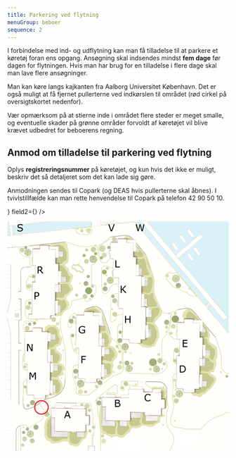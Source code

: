 ```yaml
---
title: Parkering ved flytning
menuGroup: beboer
sequence: 2
---
```

I forbindelse med ind- og udflytning kan man få tilladelse til at parkere et køretøj foran ens opgang. Ansøgning skal indsendes mindst **fem dage** før dagen for flytningen. Hvis man har brug for en tilladelse i flere dage skal man lave flere ansøgninger.

Man kan køre langs kajkanten fra Aalborg Universitet København. Det er også muligt at få fjernet pullerterne ved indkørslen til området (rød cirkel på oversigtskortet nedenfor).

Vær opmærksom på at stierne inde i området flere steder er meget smalle, og eventuelle skader på grønne områder forvoldt af køretøjet vil blive krævet udbedret for beboerens regning.

## Anmod om tilladelse til parkering ved flytning

Oplys **registreringsnummer** på køretøjet, og kun hvis det ikke er muligt, beskriv det så detaljeret som det kan lade sig gøre.

Anmodningen sendes til Copark (og DEAS hvis pullerterne skal åbnes). I tvivlstillfælde kan man rette henvendelse til Copark på telefon 42&nbsp;90&nbsp;50&nbsp;10.

<ContactForm type="flytning" buttonLabel="Send besked">
    <TextInput label="Fulde navn" name="name" required inputProps={{ maxLength: 100 }} />
    <ApartmentSelect allApartments={true} />
    <TextInput label="E-mail" name="email" type="email" required inputProps={{ maxLength: 100 }} />
    <TwoFields
        field1={<DateInput label="Dato" name="date" minRelativeDate="5" required />}
        field2={<CheckboxInput label="Fjern pullerter (rød cirkel nedenfor)" name="removeBollards" />}
    />
    <TextInput label="Beskrivelse af køretøj" name="subject" helperText="Fx »XY&nbsp;12&nbsp;345«, »Flyttefirma&nbsp;X« eller »Udlejning&nbsp;Y«" required inputProps={{ maxLength: 50 }} />
</ContactForm>

![Oversigtskort over Frederikskaj 2](oversigtskort.png)
